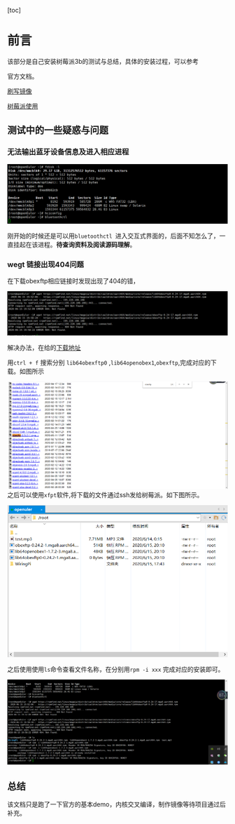 [toc]
# 前言
该部分是自己安装树莓派3b的测试与总结，具体的安装过程，可以参考

官方文档。

[ 刷写镜像](https://gitee.com/openeuler/raspberrypi/blob/master/documents/%E5%88%B7%E5%86%99%E9%95%9C%E5%83%8F.md)

[树莓派使用](https://gitee.com/openeuler/raspberrypi/blob/master/documents/%E6%A0%91%E8%8E%93%E6%B4%BE%E4%BD%BF%E7%94%A8.md)
## 测试中的一些疑惑与问题
### 无法输出蓝牙设备信息及进入相应进程
![66](./asserts/蓝牙设备.png)

刚开始的时候还是可以用`bluetoothctl `进入交互式界面的，后面不知怎么了，一直挂起在该进程。**待查询资料及阅读源码理解**。

### wegt 链接出现404问题
在下载obexftp相应链接时发现出现了404的错，

![66](./asserts/错误信息.png)

解决办法，在给的[下载地址](https://rpmfind.net/linux/mageia/distrib/cauldron/aarch64/media/core/release/)

用`ctrl + f` 搜索分别 `lib64obexftp0` ,`lib64openobex1`,`obexftp`,完成对应的下载。如图所示


![66](./asserts/下载.png)
之后可以使用`xfpt`软件,将下载的文件通过ssh发给树莓派。如下图所示。

![66](./asserts/复制.png)

之后使用使用`ls`命令查看文件名称，在分别用`rpm -i xxx` 完成对应的安装即可。

![66](./asserts/完成安装.png)

## 总结
该文档只是跑了一下官方的基本demo，内核交叉编译，制作镜像等待项目通过后补充。
